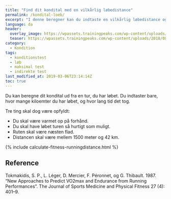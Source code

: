 ```yaml
---
title: "Find dit kondital med en vilkårlig løbedistance"
permalink: /kondital-loeb/
excerpt: "I denne beregner kan du indtaste en vilkårlig løbedistance og tiden og få et estimeret kondital."
language: da
header:
  overlay_image: https://wpassets.trainingpeaks.com/wp-content/uploads/2018/08/10114352/18227-threshold-fitness-tests-blog-1200x675-run.jpg
  teaser: https://wpassets.trainingpeaks.com/wp-content/uploads/2018/08/10114352/18227-threshold-fitness-tests-blog-1200x675-run.jpg
category:
  - Kondition
tags:
  - konditionstest
  - løb
  - maksimal test
  - indirekte test
last_modified_at: 2019-03-06T23:14:14Z
toc: true
---
```


Du kan beregne dit kondital ud fra en tur, du har løbet. Du indtaster bare, hvor mange kiloemter du har løbet, og hvor lang tid det tog.

Tre ting skal dog være opfyldt:

- Du skal være varmet op på forhånd.
- Du skal have løbet turen så hurtigt som muligt.
- Ruten skal være næsten flad.
- Distancen skal være mellem 1500 meter og 42 km.

{% include calculate-fitness-runningdistance.html %}

## Reference

Tokmakidis, S. P., L. Léger, D. Mercier, F. Péronnet, og G. Thibault. 1987. “New Approaches to Predict VO2max and Endurance from Running Performances”. The Journal of Sports Medicine and Physical Fitness 27 (4): 401–9.
